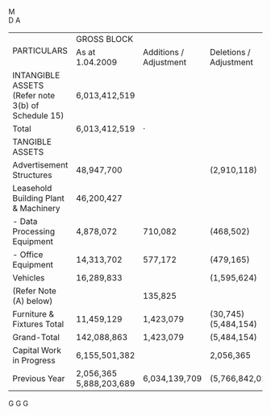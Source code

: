 M   
D A   


<html><body><table><tr><td rowspan="2">PARTICULARS</td><td colspan="4">GROSS BLOCK</td><td colspan="4">DEPRECIATION/AMORTISATION</td><td colspan="2">NET BLOCK</td></tr><tr><td>As at 1.04.2009</td><td>Additions / Adjustment</td><td>Deletions / Adjustment</td><td>As at 31.03.2010</td><td>As at 1.04.2009</td><td>For the Year</td><td>Deletions / Adjustment</td><td>As At 31.03.2010</td><td>As at 31.03.2010</td><td>As at 31.03.2009</td></tr><tr><td>INTANGIBLE ASSETS (Refer note 3(b) of Schedule 15)</td><td>6,013,412,519</td><td></td><td></td><td>6,013,412,519</td><td>204,719,764</td><td>32,645,969</td><td></td><td>237,365,733</td><td>5,776,046,786</td><td>5,808,692,755</td></tr><tr><td>Total</td><td>6,013,412,519</td><td>·</td><td></td><td>6,013,412,519</td><td>204,719,764</td><td>32,645,969</td><td></td><td>237,365,733</td><td>5,776,046,786</td><td>5,808,692,755</td></tr><tr><td>TANGIBLE ASSETS</td><td></td><td></td><td></td><td></td><td></td><td></td><td></td><td></td><td></td><td></td></tr><tr><td>Advertisement Structures</td><td>48,947,700</td><td></td><td>(2,910,118)</td><td>46,037,582</td><td>25,189,293</td><td>9,325,726</td><td>(2,590,938)</td><td>31,924,081</td><td>14,113,501</td><td>23,758,407</td></tr><tr><td>Leasehold Building Plant & Machinery</td><td>46,200,427</td><td></td><td></td><td>46,200,427</td><td>2,047,712</td><td>743,685</td><td></td><td>2,791,397</td><td>43,409,030</td><td>44,152,715</td></tr><tr><td>- Data Processing Equipment</td><td>4,878,072</td><td>710,082</td><td>(468,502)</td><td>5,119,652</td><td>2,605,597</td><td>1,308,688</td><td>(440,708)</td><td>3,473,577</td><td>1,646,075</td><td>2,272,475</td></tr><tr><td>- Office Equipment</td><td>14,313,702</td><td>577,172</td><td>(479,165)</td><td>14,411,709</td><td>7,416,420</td><td>2,587,297</td><td>(380,363)</td><td>9,623,354</td><td>4,788,355</td><td>6,897,282</td></tr><tr><td>Vehicles</td><td>16,289,833</td><td></td><td>(1,595,624)</td><td>14,694,209</td><td>5,637,907</td><td>3,243,978</td><td>(677,594)</td><td>8,204,291</td><td>6,489,918</td><td>10,651,926</td></tr><tr><td>(Refer Note (A) below)</td><td></td><td>135,825</td><td></td><td></td><td></td><td></td><td></td><td></td><td></td><td></td></tr><tr><td>Furniture & Fixtures Total</td><td>11,459,129</td><td>1,423,079</td><td>(30,745) (5,484,154)</td><td>11,564,209 138,027,788</td><td>4,244,851 47,141,780</td><td>1,610,997 18,820,371</td><td>(21,623) (4,111,226)</td><td>5,834,225 61,850,925</td><td>5,729,984 76,176,863</td><td>7,214,278</td></tr><tr><td>Grand-Total</td><td>142,088,863</td><td>1,423,079</td><td>(5,484,154)</td><td>6,151,440,307</td><td>251,861,544</td><td>51,466,340</td><td>(4,111,226)</td><td>299,216,658</td><td>5,852,223,649</td><td>94,947,083</td></tr><tr><td>Capital Work in Progress</td><td>6,155,501,382</td><td></td><td>2,056,365</td><td>-</td><td></td><td></td><td></td><td></td><td></td><td>5,903,639,838</td></tr><tr><td>Previous Year</td><td>2,056,365 5,888,203,689</td><td>6,034,139,709</td><td>(5,766,842,016)</td><td>6,155,501,382</td><td>340,257,058</td><td>47,938,133</td><td>(136,333,647)</td><td>251,861,544</td><td>5,903,639,838</td><td>2,056,365 5,547,946,631</td></tr></table></body></html>

G G G  